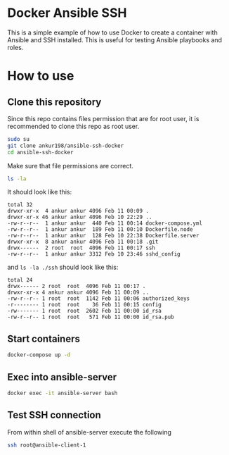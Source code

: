 # Docker Ansible SSH

This is a simple example of how to use Docker to create a container with Ansible and SSH installed. This is useful for testing Ansible playbooks and roles.

# How to use

## Clone this repository

Since this repo contains files permission that are for root user, it is recommended to clone this repo as root user.

```bash
sudo su
git clone ankur198/ansible-ssh-docker
cd ansible-ssh-docker
```

Make sure that file permissions are correct.
```bash
ls -la
```

It should look like this:

    total 32
    drwxr-xr-x  4 ankur ankur 4096 Feb 11 00:09 .
    drwxr-xr-x 46 ankur ankur 4096 Feb 10 22:29 ..
    -rw-r--r--  1 ankur ankur  440 Feb 11 00:14 docker-compose.yml
    -rw-r--r--  1 ankur ankur  189 Feb 11 00:10 Dockerfile.node
    -rw-r--r--  1 ankur ankur  128 Feb 10 22:38 Dockerfile.server
    drwxr-xr-x  8 ankur ankur 4096 Feb 11 00:18 .git
    drwx------  2 root  root  4096 Feb 11 00:17 ssh
    -rw-r--r--  1 ankur ankur 3312 Feb 10 23:46 sshd_config

and `ls -la ./ssh` should look like this:

    total 24
    drwx------ 2 root  root  4096 Feb 11 00:17 .
    drwxr-xr-x 4 ankur ankur 4096 Feb 11 00:09 ..
    -rw-r--r-- 1 root  root  1142 Feb 11 00:06 authorized_keys
    -r-------- 1 root  root    36 Feb 11 00:15 config
    -rw------- 1 root  root  2602 Feb 11 00:00 id_rsa
    -rw-r--r-- 1 root  root   571 Feb 11 00:00 id_rsa.pub

## Start containers

```bash
docker-compose up -d
```

## Exec into ansible-server

```bash
docker exec -it ansible-server bash
```

## Test SSH connection

From within shell of ansible-server execute the following

```bash
ssh root@ansible-client-1
```
